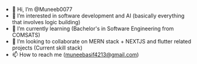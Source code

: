 - 👋 Hi, I’m @Muneeb0077
- 👀 I’m interested in software development and AI (basically everything that involves logic building)
- 🌱 I’m currently learning (Bachelor's in Software Engineering from COMSATS)
- 💞️ I’m looking to collaborate on MERN stack + NEXTJS and flutter related projects (Current skill stack)
- 📫 How to reach me (muneebasif4213@gmail.com)

<!---
Muneeb0077/Muneeb0077 is a ✨ special ✨ repository because its `README.md` (this file) appears on your GitHub profile.
You can click the Preview link to take a look at your changes.
--->
